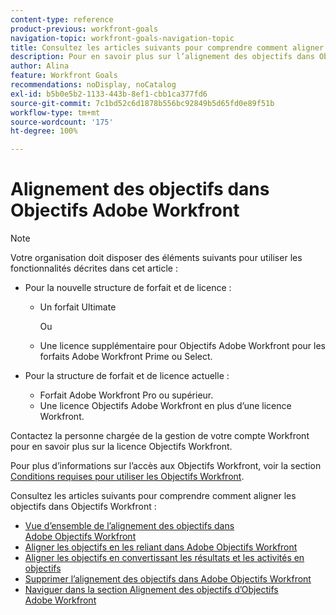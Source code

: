 ```yaml
---
content-type: reference
product-previous: workfront-goals
navigation-topic: workfront-goals-navigation-topic
title: Consultez les articles suivants pour comprendre comment aligner les objectifs dans Objectifs Workfront.
description: Pour en savoir plus sur l’alignement des objectifs dans Objectifs Workfront, consultez les articles suivants.
author: Alina
feature: Workfront Goals
recommendations: noDisplay, noCatalog
exl-id: b5b0e5b2-1133-443b-8ef1-cbb1ca377fd6
source-git-commit: 7c1bd52c6d1878b556bc92849b5d65fd0e89f51b
workflow-type: tm+mt
source-wordcount: '175'
ht-degree: 100%

---
```


# Alignement des objectifs dans Objectifs Adobe Workfront

>[!NOTE]
>
>Votre organisation doit disposer des éléments suivants pour utiliser les fonctionnalités décrites dans cet article :
> 
>* Pour la nouvelle structure de forfait et de licence :
>    
>   * Un forfait Ultimate
>        
>     Ou
>        
>   * Une licence supplémentaire pour Objectifs Adobe Workfront pour les forfaits Adobe Workfront Prime ou Select.
>      
>      
>* Pour la structure de forfait et de licence actuelle :
>    
>   * Forfait Adobe Workfront Pro ou supérieur.
>   * Une licence Objectifs Adobe Workfront en plus d’une licence Workfront.
>    
>Contactez la personne chargée de la gestion de votre compte Workfront pour en savoir plus sur la licence Objectifs Workfront.
> 
>Pour plus d’informations sur l’accès aux Objectifs Workfront, voir la section [Conditions requises pour utiliser les Objectifs Workfront](/help/quicksilver/workfront-goals/goal-management/access-needed-for-wf-goals.md).

Consultez les articles suivants pour comprendre comment aligner les objectifs dans Objectifs Workfront :

* [Vue d’ensemble de l’alignement des objectifs dans Adobe Objectifs Workfront](../../workfront-goals/goal-alignment/goal-alignment-overview.md)
* [Aligner les objectifs en les reliant dans Adobe Objectifs Workfront](../../workfront-goals/goal-alignment/align-goals-by-connecting-them.md)
* [Aligner les objectifs en convertissant les résultats et les activités en objectifs](../../workfront-goals/goal-alignment/align-goals-by-converting-results-activities.md)
* [Supprimer l’alignement des objectifs dans Adobe Objectifs Workfront](../../workfront-goals/goal-alignment/remove-goal-alignment.md)
* [Naviguer dans la section Alignement des objectifs d’Objectifs Adobe Workfront](../../workfront-goals/goal-alignment/navigate-goal-alignment-chart.md)
